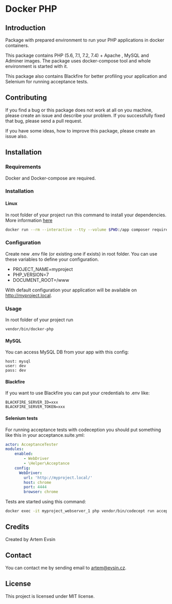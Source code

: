 # Docker PHP

## Introduction

Package with prepared environment to run your PHP applications in docker containers.

This package contains PHP (5.6, 7.1, 7.2, 7.4) + Apache , MySQL and Adminer images. The package uses docker-compose tool 
and whole environment is started with it.

This package also contains Blackfire for better profiling your application and Selenium for running acceptance tests. 

## Contributing

If you find a bug or this package does not work at all on you machine, please create an issue and describe your problem. If
you successfully fixed that bug, please send a pull request. 

If you have some ideas, how to improve this package, please create an issue also.

## Installation

### Requirements

Docker and Docker-compose are required.

### Installation

#### Linux

In root folder of your project run this command to install your dependencies. 
More information [here](https://hub.docker.com/r/library/composer/)
```bash
docker run --rm --interactive --tty --volume $PWD:/app composer require --dev artemevsin/docker-php
```

### Configuration

Create new .env file (or existing one if exists) in root folder. You can use these variables to define your configuration.

- PROJECT_NAME=myproject
- PHP_VERSION=7
- DOCUMENT_ROOT=/www

With default configuration your application will be available on http://myproject.local.

### Usage
In root folder of your project run
```bash
vendor/bin/docker-php
```

#### MySQL
You can access MySQL DB from your app with this config:
```
host: mysql
user: dev
pass: dev
```

#### Blackfire
If you want to use Blackfire you can put your credentials to .env like:
```
BLACKFIRE_SERVER_ID=xxx
BLACKFIRE_SERVER_TOKEN=xxx
```

#### Selenium tests

For running acceptance tests with codeception you should put something like this in your acceptance.suite.yml:
```yaml
actor: AcceptanceTester
modules:
    enabled:
        - WebDriver
        - \Helper\Acceptance
    config:
      WebDriver:
        url: 'http://myproject.local/'
        host: chrome
        port: 4444
        browser: chrome
```

Tests are started using this command:
```bash
docker exec -it myproject_webserver_1 php vendor/bin/codecept run acceptance
```

## Credits

Created by Artem Evsin

## Contact

You can contact me by sending email to artem@evsin.cz.

## License

This project is licensed under MIT license.